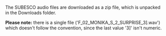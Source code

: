 The SUBESCO audio files are downloaded as a zip file, which is unpacked in the Downloads folder.

**Please note:** there is a single file ('F_02_MONIKA_S_2_SURPRISE_3].wav') which doesn't follow the convention, since the last value '3]' isn't numeric. 

